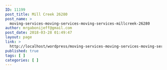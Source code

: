 ```yaml
---
ID: 11199
post_title: Mill Creek 26280
post_name: >
  moving-services-moving-services-moving-services-millcreek-26280
author: mrgabonijeff@gmail.com
post_date: 2018-03-28 01:49:47
layout: page
link: >
  http://localhost/wordpress/moving-services-moving-services-moving-services-millcreek-26280/
published: true
tags: [ ]
categories: [ ]
---
```

